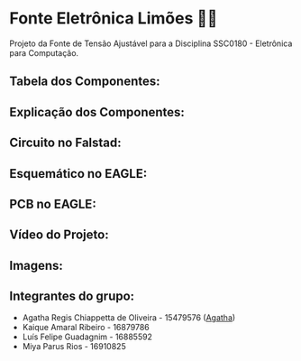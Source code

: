# Fonte Eletrônica Limões 🍋🍋
Projeto da Fonte de Tensão Ajustável para a Disciplina SSC0180 - Eletrônica para Computação.

## Tabela dos Componentes:

## Explicação dos Componentes:

## Circuito no Falstad:

## Esquemático no EAGLE:

## PCB no EAGLE:

## Vídeo do Projeto:

## Imagens:

## Integrantes do grupo:
- Agatha Regis Chiappetta de Oliveira - 15479576 ([Agatha](github.com/agathaicmc))
- Kaique Amaral Ribeiro - 16879786
- Luís Felipe Guadagnim - 16885592
- Miya Parus Rios - 16910825
